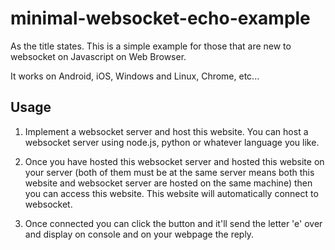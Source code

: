 # minimal-websocket-echo-example

As the title states. This is a simple example for those that are new to websocket on Javascript on Web Browser.

It works on Android, iOS, Windows and Linux, Chrome, etc...

## Usage

1. Implement a websocket server and host this website. You can host a websocket server using node.js, python or whatever language you like.

2. Once you have hosted this websocket server and hosted this website on your server (both of them must be at the same server means both this website and websocket server are hosted on the same machine) then you can access this website. This website will automatically connect to websocket.

3. Once connected you can click the button and it'll send the letter 'e' over and display on console and on your webpage the reply.

```

```

